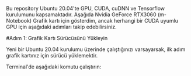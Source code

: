Bu repository Ubuntu 20.04'te GPU, CUDA, cuDNN ve Tensorflow kurulumunu kapsamaktadır. Aşağıda Nvidia GeForce RTX3060 (m-Notebook) Grafik kartı için gösterdim, ancak herhangi bir CUDA uyumlu GPU için aşağıdaki adımları takip edebilirsiniz.

#Adım 1: Grafik Kartı Sürücüsünü Yükleyin

Yeni bir Ubuntu 20.04 kurulumu üzerinde çalıştığınızı varsayarsak, ilk adım grafik kartınız için sürücü yüklemektir.

Terminal'de aşağıdaki komutu çalıştırın:
